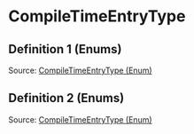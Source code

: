 # CompileTimeEntryType

## Definition 1 (Enums)

Source: [CompileTimeEntryType (Enum)](../csrc/runtime/executor_utils.h#L70)

## Definition 2 (Enums)

Source: [CompileTimeEntryType (Enum)](../csrc/scheduler/compile_time_info.h#L33)

